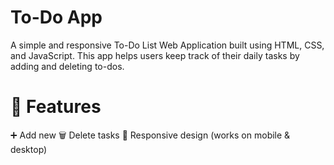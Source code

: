 # To-Do App

A simple and responsive To-Do List Web Application built using HTML, CSS, and JavaScript. This app helps users keep track of their daily tasks by adding and deleting to-dos.

# 🚀 Features

➕ Add new
🗑️ Delete tasks
📱 Responsive design (works on mobile & desktop)